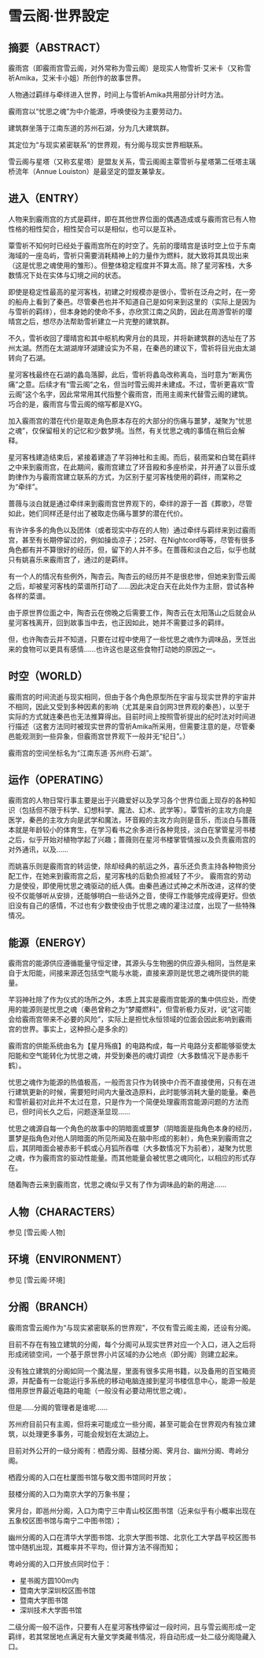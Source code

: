 # 雪云阁·世界設定  

## 摘要（ABSTRACT）

霰雨宫（即霰雨宫雪云阁，对外常称为雪云阁）是现实人物雪祈·艾米卡（又称雪祈Amika，艾米卡小姐）所创作的故事世界。

人物通过羁绊与牵绊进入世界，时间上与雪祈Amika共用部分计时方法。

霰雨宫以“忧思之魂”为中介能源，呼唤使役为主要劳动力。

建筑群坐落于江南东道的苏州石湖，分为几大建筑群。

其定位为“与现实紧密联系”的世界观，有分阁与现实世界相联系。

雪云阁与星塔（又称玄星塔）是盟友关系，雪云阁阁主覃雪祈与星塔第二任塔主璃桥流年（Annue Louiston）是最坚定的盟友兼挚友。

## 进入（ENTRY）
人物来到霰雨宫的方式是羁绊，即在其他世界位面的偶遇造成或与霰雨宫已有人物性格的相性契合，相性契合可以是相似，也可以是互补。

覃雪祈不知何时已经处于霰雨宫所在的时空了。先前的璎晴宫是该时空上位于东南海域的一座岛屿，雪祈只需要消耗精神上的力量作为燃料，就大致将其具现出来（这是忧思之魂使用的雏形）。但整体稳定程度并不算太高。除了星河客栈，大多数情况下处在实体与幻境之间的状态。

即使是稳定性最高的星河客栈，初建之时规模亦是很小，雪祈在泛舟之时，在一旁的船舟上看到了秦邑。尽管秦邑也并不知道自己是如何来到这里的（实际上是因为与雪祈的羁绊），但本身她的使命不多，亦欣赏江南之风韵，因此在周游雪祈的璎晴宫之后，想尽办法帮助雪祈建立一片完整的建筑群。

不久，雪祈收回了璎晴宫和其中枢机构霁月台的具现，并将新建筑群的选址在了苏州太湖。然而在太湖湖岸环湖建设实为不易，在秦邑的建议下，雪祈将目光由太湖转向了石湖。

星河客栈最终在石湖的蠡岛落脚，此后，雪祈将蠡岛改称离岛，当时意为“断离伤痛”之意。后续才有“雪云阁”之名，但当时雪云阁并未建成。不过，雪祈更喜欢“雪云阁”这个名字，因此常常用其代指整个霰雨宫，而用主阁来代替雪云阁的建筑。巧合的是，霰雨宫与雪云阁的缩写都是XYG。

加入霰雨宫的潜在代价是取走角色原本存在的大部分的伤痛与噩梦，凝聚为“忧思之魂”，仅保留相关的记忆和少数梦境。当然，有关忧思之魂的事情在稍后会解释。

星河客栈建造结束后，紧接着建造了芊羽神社和主阁。而后，裴雨棠和白鹭在羁绊之中来到霰雨宫，在此期间，霰雨宫建立了环音殿和多座桥梁，并开通了以音乐或韵律作为与霰雨宫建立联系的方式，为区别于星河客栈使用的羁绊，雨棠称之为“牵绊”。

蔷薇与淡白就是通过牵绊来到霰雨宫世界观下的，牵绊的源于一首《葬歌》，尽管如此，她们同样还是付出了被取走伤痛与噩梦的潜在代价。

有许许多多的角色以及团体（或者现实中存在的人物）通过牵绊与羁绊来到过霰雨宫，甚至有长期停留过的，例如操齿凉子；25时、在Nightcord等等，尽管有很多角色都有并不算很好的经历，但，留下的人并不多。在蔷薇和淡白之后，似乎也就只有姚喜乐来霰雨宫了，通过的是羁绊。

有一个人的情况有些例外，陶杏云。陶杏云的经历并不是很悲惨，但她来到雪云阁之后，却被星河客栈的菜谱所打动了……因此决定白天在此处作为主厨，尝试各种各样的菜谱。

由于原世界位面之中，陶杏云在傍晚之后需要工作，陶杏云在太阳落山之后就会从星河客栈离开，回到故事当中去，也正因如此，她并不需要过多的羁绊。

但，也许陶杏云并不知道，只要在过程中使用了一些忧思之魂作为调味品，烹饪出来的食物可以更具有感情……也许这也是这些食物打动她的原因之一。

## 时空（WORLD）
霰雨宫的时间流逝与现实相同，但由于各个角色原型所在宇宙与现实世界的宇宙并不相同，因此又受到多种因素的影响（尤其是来自剑网3世界观的秦邑），以至于实际的方式就连秦邑也无法推算得出。目前时间上按照雪祈提出的纪时法对时间进行描述（这套方法同时被现实世界的雪祈Amika所采用，但需要注意的是，尽管秦邑能观测到一些异象，但霰雨宫世界观下一般并无“纪日”。）

霰雨宫的空间坐标名为“江南东道·苏州府·石湖”。

## 运作（OPERATING）
霰雨宫的人物日常行事主要是出于兴趣爱好以及学习各个世界位面上现存的各种知识（包括但不限于科学、幻想科学、魔法、幻术、武学等）。覃雪祈的主攻方向是医学，秦邑的主攻方向是武学和魔法，环音殿的主攻方向则是音乐，而淡白与蔷薇本就是年龄较小的体育生，在学习看书之余多进行各种竞技，淡白在掌管星河书楼之后，似乎开始对植物学起了兴趣；蔷薇则在星河书楼掌管情报以及负责霰雨宫的对外通讯，以及……

而姚喜乐则是霰雨宫的转运使，除却经典的航运之外，喜乐还负责主持各种物资分配工作，在她来到霰雨宫之后，星河客栈的后勤负担减轻了不少。
霰雨宫的劳动力是使役，即使用忧思之魂驱动的纸人偶。由秦邑通过式神之术所改进，这样的使役不仅能够听从安排，还能够明白一些话外之音，使得工作能够完成得更好。但依旧没有自己的感情，不过也有少数使役由于忧思之魂的灌注过度，出现了一些特殊情况。

## 能源（ENERGY）
霰雨宫的能源供应遵循能量守恒定律，其源头与生物圈的供应源头相同，当然是来自于太阳能，间接来源还包括空气能与水能，直接来源则是忧思之魂所提供的能量。

芊羽神社除了作为仪式的场所之外，本质上其实是霰雨宫能源的集中供应处，而使用的能源则是忧思之魂（秦邑曾称之为“梦魇燃料”，但雪祈极力反对，说“这可能会给霰雨宫带来不必要的风险”，实际上是担忧永恒领域的位面会因此影响到霰雨宫的世界。事实上，这种担心是多余的）

霰雨宫的供能系统由名为【星月殇痕】的电路构成，每一片电路分支都能够驱使太阳能和空气能转化为忧思之魂，并受到秦邑的魂灯调控（大多数情况下是赤影千鹤）。

忧思之魂作为能源的热值极高，一般而言只作为转换中介而不直接使用，只有在进行建筑更新的时候，需要短时间内大量改造原料，此时能够消耗大量的能量。秦邑和雪祈最初对此并不太过在意，只是作为一个简便处理霰雨宫能源问题的方法而已，但时间长久之后，问题逐渐显现……

忧思之魂源自每一个角色的故事中的阴暗面或噩梦（阴暗面是指角色本身的经历，噩梦是指角色对他人阴暗面的所见所闻及在脑中形成的影射），角色来到霰雨宫之后，其阴暗面会被赤影千鹤或心月狐所吞噬（大多数情况下为前者），凝聚为忧思之魂，作为霰雨宫的驱动性能量。而其他能量会被忧思之魂同化，以相应的形式存在。

随着陶杏云来到霰雨宫，忧思之魂似乎又有了作为调味品的新的用途……

<!-- ## 崩塌（MOULDER）-->

<!-- （雪祈Amika注：该设定是为了写各种故事而预留的空间，用于刻画角色。）-->

<!-- 霰雨宫是一个发展变化并不多的轻松型世界观，其故事发展主要依靠“角色崩坏（崩塌）”。-->

<!-- 霰雨宫所有的不稳定因素在于“忧思之魂”的能源供应（毕竟，本身就是与角色有关），以阴暗面和噩梦作为能源中介是极为危险的，因为这部分本身就属于角色的情感，被燃烧之后，角色本身就不够稳定了。角色一旦崩坏，则霰雨宫的正常运作就会受到影响。-->

<!-- 因此，秦邑给出的解决方案是：让角色再经历另外一轮充满阴暗面或噩梦的故事，即故事演绎。而这部分故事仅仅用于稳定角色本身。这个解决方案的风险是阴暗程度不可控，如果角色本身沦陷于故事之中，会造成很大的心灵伤害与负担，也有可能昏迷。-->

## 人物（CHARACTERS）

参见 [雪云阁·人物]

## 环境（ENVIRONMENT）

参见 [雪云阁·环境]

## 分阁（BRANCH）
霰雨宫雪云阁作为“与现实紧密联系的世界观”，不仅有雪云阁主阁，还设有分阁。

目前不存在有独立建筑的分阁，每个分阁可从现实世界对应一个入口，进入之后将形成闭锁空间，一个基于原世界小片区域的办公地点（即分阁）则建立起来。

没有独立建筑的分阁如同一个魔法屋，里面有很多实用书籍，以及备用的百宝箱资源，并配备有一台能运行多系统的移动电脑连接到星河书楼信息中心，能源一般是借用原世界最近电路的电能（一般没有必要动用忧思之魂）。

但是……分阁的管理者是谁呢……

苏州府目前只有主阁，但将来可能成立一些分阁，甚至可能会在世界观内有独立建筑，以处理更多事务，可能会规划在太湖边上。

目前对外公开的一级分阁有：栖霞分阁、鼓楼分阁、霁月台、幽州分阁、粤岭分阁。

栖霞分阁的入口在杜厦图书馆与敬文图书馆同时开放；

鼓楼分阁的入口为南京大学的万象书屋；

霁月台，即邕州分阁，入口为南宁三中青山校区图书馆（近来似乎有小概率出现在五象校区图书馆与南宁二中图书馆）；

幽州分阁的入口在清华大学图书馆、北京大学图书馆、北京化工大学昌平校区图书馆中随机出现，其概率并不平均，但计算方法不得而知；

粤岭分阁的入口开放点同时位于：
  - 星书阁方圆100m内
  - 暨南大学深圳校区图书馆
  - 暨南大学图书馆
  - 深圳技术大学图书馆

二级分阁一般不运作，只要有人在星河客栈停留过一段时间，且与雪云阁形成一定羁绊，若其常居地点满足有大量文学类藏书情况，将自动形成一处二级分阁隐藏入口。

<!-- ### 被废弃的分阁 -->

<!-- 廉州分阁，入口为合浦县廉州中学的海门书院旧址，2023年1月5日废 -->
